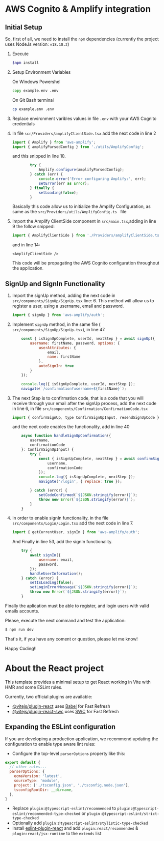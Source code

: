 # AWS Cognito & Amplify integration 

## Initial Setup

So, first of all, we need to install the ```npm``` dependencies (currently the project uses NodeJs version: ```v18.18.2```)

1. Execute 
    ```bash
    $npm install
    ```
2. Setup Environment Variables

    On Windows Powershel
    ```cmd
    copy example.env .env
    ```
    On Git Bash terminal
    ```bash
    cp example.env .env
    ```

3. Replace environment varibles values in file ``.env`` with your AWS Cognito credentials
4. In file ``` scr/Providers/amplifyClientSide.tsx ``` add the next code in line 2
    ```js
    import { Amplify } from 'aws-amplify';
    import { amplifyParsedConfig } from './utils/AmplifyConfig';
    ```
    and this snipped in line 10.
    ```js
            try {
                Amplify.configure(amplifyParsedConfig);
            } catch (err) {
                console.error('Error configuring Amplify:', err);
                setError(err as Error);
            } finally {
                setLoading(false);
            }
    ```
    Basically this code allow us to initialize the Amplify Configuration, as same as
    the ``src/Providers/utils/AmplifyConfig.ts `` file

5. Import the Amplify ClientSide component in ``src/main.tsx``,adding in line 9 the follow snipped:

    ```js
    import { AmplifyClientSide } from './Providers/amplifyClientSide.tsx';
    ```
    and in line 14:

    ```tsx
    <AmplifyClientSide />
    ```
    This code will be propagating the AWS Cognito configuration throughout the application.

## SignUp and SignIn Functionality

1. Import the signUp method, adding the next code in ``` src/components/SignUp/SignUp.tsx``` line: 6. This method will allow us to register a user, using a username, email and password.

    ```js
    import { signUp } from 'aws-amplify/auth';
    ```

2. Implement ```signUp``` method, in the same file (``` src/components/SignUp/SignUp.tsx```), in line 47.

    ```js
        const { isSignUpComplete, userId, nextStep } = await signUp({
            username: firstName, password, options: {
                userAttributes: {
                    email,
                    name: firstName
                },
                autoSignIn: true
            }
        });

        console.log({ isSignUpComplete, userId, nextStep });
        navigate(`/confirmation?username=${firstName}`);
    ```
3. The next Step is to confirmation code, that is a code that you will receive through your email after the signUp process, add the next code in line 6, in file 
```src/components/Confirmation/ConfirmationCode.tsx```

    ```js
    import { confirmSignUp, type ConfirmSignUpInput, resendSignUpCode } from 'aws-amplify/auth';
    ```
    and the next code enables the functionality, add in line 40

    ```js
        async function handleSignUpConfirmation({
            username,
            confirmationCode
        }: ConfirmSignUpInput) {
            try {
                const { isSignUpComplete, nextStep } = await confirmSignUp({
                    username,
                    confirmationCode
                });
                console.log({ isSignUpComplete, nextStep });
                navigate('/login', { replace: true });

            } catch (error) {
                setCodeConfirmed(`${JSON.stringify(error)}`);
                throw new Error(`${JSON.stringify(error)}`);
            }
        }
    ```
4. In order to enable signIn functionality, in the file ```src/components/Login/Login.tsx``` add the next code in line 7.

    ```js
    import { getCurrentUser, signIn } from 'aws-amplify/auth';
    ```
    And Finally in line 53, add the signIn functionality.

    ```js
        try {
            await signIn({
                username: email,
                password,
            });
            handleUserInformation();
        } catch (error) {
            setIsLoading(false);
            setLoginErrorMessage(`${JSON.stringify(error)}`);
            throw new Error(`${JSON.stringify(error)}`);
        }
    ```

Finally the aplication must be able to register, and login users with valid emails accounts.

Please, execute the next command and test the application:

```bash
$ npm run dev
```

That's it, if you have any coment or question, please let me know!

Happy Coding!!

# About the React project

This template provides a minimal setup to get React working in Vite with HMR and some ESLint rules.

Currently, two official plugins are available:

- [@vitejs/plugin-react](https://github.com/vitejs/vite-plugin-react/blob/main/packages/plugin-react/README.md) uses [Babel](https://babeljs.io/) for Fast Refresh
- [@vitejs/plugin-react-swc](https://github.com/vitejs/vite-plugin-react-swc) uses [SWC](https://swc.rs/) for Fast Refresh

## Expanding the ESLint configuration

If you are developing a production application, we recommend updating the configuration to enable type aware lint rules:

- Configure the top-level `parserOptions` property like this:

```js
export default {
  // other rules...
  parserOptions: {
    ecmaVersion: 'latest',
    sourceType: 'module',
    project: ['./tsconfig.json', './tsconfig.node.json'],
    tsconfigRootDir: __dirname,
  },
}
```

- Replace `plugin:@typescript-eslint/recommended` to `plugin:@typescript-eslint/recommended-type-checked` or `plugin:@typescript-eslint/strict-type-checked`
- Optionally add `plugin:@typescript-eslint/stylistic-type-checked`
- Install [eslint-plugin-react](https://github.com/jsx-eslint/eslint-plugin-react) and add `plugin:react/recommended` & `plugin:react/jsx-runtime` to the `extends` list

